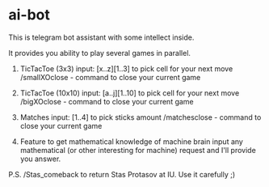 # ai-bot
This is telegram bot assistant with some intellect inside.

It provides you ability to play several games in parallel.

1. TicTacToe (3x3)
input: [x..z][1..3] to pick cell for your next move
/smallXOclose - command to close your current game

2. TicTacToe (10x10)
input: [a..j][1..10] to pick cell for your next move
/bigXOclose - command to close your current game

3. Matches
input: [1..4] to pick sticks amount
/matchesclose - command to close your current game

4. Feature to get mathematical knowledge of machine brain
input any mathematical (or other interesting for machine) request and I'll provide you answer.

P.S. /Stas_comeback to return Stas Protasov at IU. Use it carefully ;)
